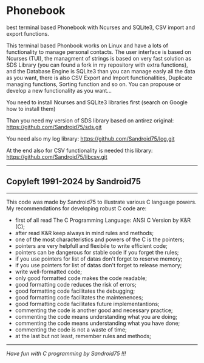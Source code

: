 # Phonebook
best terminal based Phonebook with Ncurses and SQLite3, CSV import and export functions.

This terminal based Phonbook works on Linux and have a lots of functionality to manage personal contacts. The user interface is based on Ncurses (TUI), the managment of strings is based on very fast solution as SDS Library (you can found a fork in my repository with extra functions), and the Database Engine is SQLite3 than you can manage easly all the data as you want, there is also CSV Export and Import functionalities, Duplicate managing functions, Sorting function and so on. You can propouse or develop a new functionality as you want...

You need to install Ncurses and SQLite3 libraries first (search on Google how to install them)

Than you need my version of SDS library based on antirez original: https://github.com/Sandroid75/sds.git

You need also my log library:  https://github.com/Sandroid75/log.git

At the end also for CSV functionality is needed this library: https://github.com/Sandroid75/libcsv.git

***
## Copyleft 1991-2024 by Sandroid75

***
This code was made by Sandroid75 to illustrate various C language powers.
My recommendations for developing robust C code are:
 - first of all read The C Programming Language: ANSI C Version by K&R (C);
 - after read K&R keep always in mind rules and methods;
 - one of the most characteristics and powers of the C is the pointers;
 - pointers are very helpfull and flexibile to write efficient code;
 - pointers can be dangerous for stable code if you forget the rules;
 - if you use pointers for list of datas don't forget to reserve memory;
 - if you use pointers for list of datas don't forget to release memory;
 - write well-formatted code;
 - only good formatted code makes the code readable;
 - good formatting code reduces the risk of errors;
 - good formatting code facilitates the debugging;
 - good formatting code facilitates the maintenences;
 - good formatting code facilitates future implementantions;
 - commenting the code is another good and necessary practice;
 - commenting the code means understanding what you are doing;
 - commenting the code means understanding what you have done;
 - commenting the code is not a waste of time;
 - at the last but not least, remember rules and methods;

***
_Have fun with C programming by Sandroid75 !!!_
